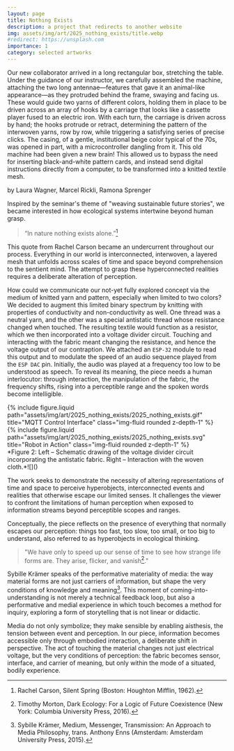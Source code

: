 ```yaml
---
layout: page
title: Nothing Exists
description: a project that redirects to another website
img: assets/img/art/2025_nothing_exists/title.webp
#redirect: https://unsplash.com
importance: 1
category: selected artworks
---
```


Our new collaborator arrived in a long rectangular box, stretching the table.
Under the guidance of our instructor, we carefully assembled the machine, attaching the two long antennae—features that gave it an animal-like appearance—as they protruded behind the frame, swaying and facing us. These would guide two yarns of different colors, holding them in place to be driven across an array of hooks by a carriage that looks like a cassette player fused to an electric iron. With each turn, the carriage is driven across by hand; the hooks protrude or retract, determining the pattern of the interwoven yarns, row by row, while triggering a satisfying series of precise clicks.
The casing, of a gentle, institutional beige color typical of the 70s, was opened in part, with a microcontroller dangling from it. This old machine had been given a new brain! This allowed us to bypass the need for inserting black-and-white pattern cards, and instead send digital instructions directly from a computer, to be transformed into a knitted textile mesh.

by Laura Wagner, Marcel Rickli, Ramona Sprenger

Inspired by the seminar's theme of "weaving sustainable future stories", we became interested in how ecological systems intertwine beyond human grasp.

> “In nature nothing exists alone.”[^first]

This quote from Rachel Carson became an undercurrent throughout our process. Everything in our world is interconnected, interwoven, a layered mesh that unfolds across scales of time and space beyond comprehension to the sentient mind. The attempt to grasp these hyperconnected realities requires a deliberate alteration of perception.

How could we communicate our not-yet fully explored concept via the medium of knitted yarn and pattern, especially when limited to two colors? We decided to augment this limited binary spectrum by knitting with properties of conductivity and non-conductivity as well. One thread was a neutral yarn, and the other was a special antistatic thread whose resistance changed when touched. The resulting textile would function as a resistor, which we then incorporated into a voltage divider circuit. Touching and interacting with the fabric meant changing the resistance, and hence the voltage output of our contraption. We attached an `ESP-32` module to read this output and to modulate the speed of an audio sequence played from the `ESP DAC` pin. Initially, the audio was played at a frequency too low to be understood as speech. To reveal its meaning, the piece needs a human interlocutor: through interaction, the manipulation of the fabric, the frequency shifts, rising into a perceptible range and the spoken words become intelligible.

<div class="row justify-content-sm-center">
    <div class="col-sm-4 mt-3 mt-md-0">
        {% include figure.liquid path="assets/img/art/2025_nothing_exists/2025_nothing_exists.gif" title="MQTT Control Interface" class="img-fluid rounded z-depth-1" %}
    </div>
    <div class="col-sm-4 mt-3 mt-md-0">
        {% include figure.liquid path="assets/img/art/2025_nothing_exists/2025_nothing_exists.svg" title="Robot in Action" class="img-fluid rounded z-depth-1" %}
    </div>
</div>
<div class="caption">
    *Figure 2: Left – Schematic drawing of the voltage divider circuit incorporating the antistatic fabric. Right – Interaction with the woven cloth.*![]()
</div>

The work seeks to demonstrate the necessity of altering representations of time and space to perceive hyperobjects, interconnected events and realities that otherwise escape our limited senses. It challenges the viewer to confront the limitations of human perception when exposed to information streams beyond perceptible scopes and ranges.

Conceptually, the piece reflects on the presence of everything that normally escapes our perception: things too fast, too slow, too small, or too big to understand, also referred to as hyperobjects in ecological thinking.

> "We have only to speed up our sense of time to see how strange life forms are. They arise, flicker, and vanish[^second]."

Sybille Krämer speaks of the performative materiality of media: the way material forms are not just carriers of information, but shape the very conditions of knowledge and meaning[^third]. This moment of coming-into-understanding is not merely a technical feedback loop, but also a performative and medial experience in which touch becomes a method for inquiry, exploring a form of storytelling that is not linear or didactic.

Media do not only symbolize; they make sensible by enabling aisthesis, the tension between event and perception. In our piece, information becomes accessible only through embodied interaction, a deliberate shift in perspective. The act of touching the material changes not just electrical voltage, but the very conditions of perception: the fabric becomes sensor, interface, and carrier of meaning, but only within the mode of a situated, bodily experience.

[^first]: Rachel Carson, Silent Spring (Boston: Houghton Mifflin, 1962).
[^second]: Timothy Morton, Dark Ecology: For a Logic of Future Coexistence (New York: Columbia University Press, 2016).
[^third]: Sybille Krämer, Medium, Messenger, Transmission: An Approach to Media Philosophy, trans. Anthony Enns (Amsterdam: Amsterdam University Press, 2015).
